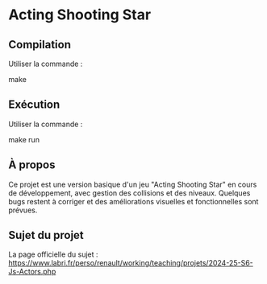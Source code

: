 # Acting Shooting Star

## Compilation
Utiliser la commande :  

make


## Exécution
Utiliser la commande :  

make run


## À propos
Ce projet est une version basique d'un jeu "Acting Shooting Star" en cours de développement, avec gestion des collisions et des niveaux. Quelques bugs restent à corriger et des améliorations visuelles et fonctionnelles sont prévues.

## Sujet du projet
La page officielle du sujet :  
<https://www.labri.fr/perso/renault/working/teaching/projets/2024-25-S6-Js-Actors.php>
